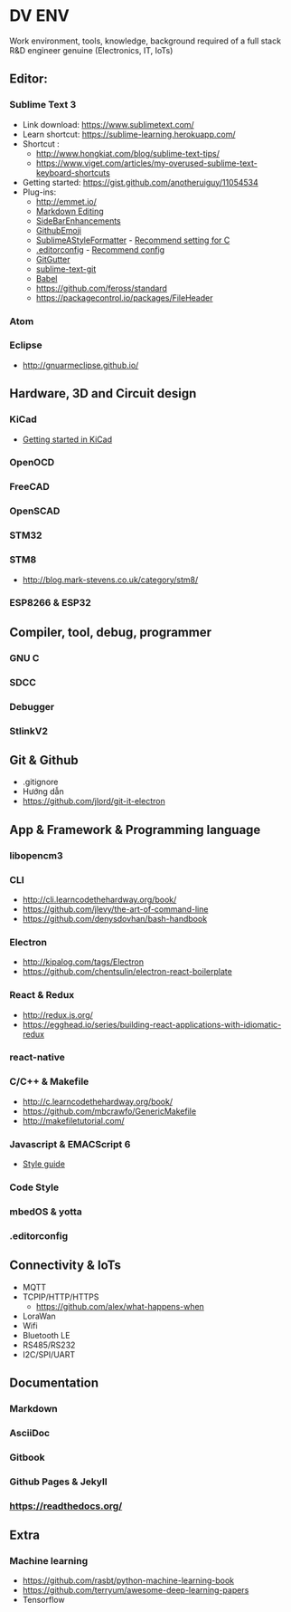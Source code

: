 # DV ENV

Work environment, tools, knowledge, background required of a full stack R&D engineer genuine (Electronics, IT, IoTs)

## Editor:
### Sublime Text 3
- Link download: https://www.sublimetext.com/
- Learn shortcut: https://sublime-learning.herokuapp.com/
- Shortcut : 
    + http://www.hongkiat.com/blog/sublime-text-tips/
    + https://www.viget.com/articles/my-overused-sublime-text-keyboard-shortcuts
- Getting started: https://gist.github.com/anotheruiguy/11054534
- Plug-ins:
    + http://emmet.io/
    + [Markdown Editing](https://github.com/SublimeText-Markdown/MarkdownEditing)
    + [SideBarEnhancements](https://github.com/titoBouzout/SideBarEnhancements)
    + [GithubEmoji](https://packagecontrol.io/packages/GithubEmoji)
    + [SublimeAStyleFormatter](https://github.com/timonwong/) - [Recommend setting for C](./SublimeAStyleFormatter.sublime-settings)
    + [.editorconfig](https://github.com/sindresorhus/editorconfig-sublime) - [Recommend config](./.editorconfig)
    + [GitGutter](https://github.com/jisaacks/GitGutter)
    + [sublime-text-git](https://github.com/kemayo/sublime-text-git)
    + [Babel](https://packagecontrol.io/packages/Babel)
    + https://github.com/feross/standard
    + https://packagecontrol.io/packages/FileHeader


### Atom

### Eclipse
- http://gnuarmeclipse.github.io/

## Hardware, 3D and Circuit design

### KiCad
- [Getting started in KiCad](http://docs.kicad-pcb.org/en/getting_started_in_kicad.html)

### OpenOCD

### FreeCAD

### OpenSCAD

### STM32

### STM8
- http://blog.mark-stevens.co.uk/category/stm8/

### ESP8266 & ESP32


## Compiler, tool, debug, programmer

### GNU C

### SDCC

### Debugger

### StlinkV2

## Git & Github
- .gitignore
- Hướng dẫn
- https://github.com/jlord/git-it-electron

## App & Framework & Programming language

### libopencm3

### CLI
- http://cli.learncodethehardway.org/book/
- https://github.com/jlevy/the-art-of-command-line
- https://github.com/denysdovhan/bash-handbook

### Electron
- http://kipalog.com/tags/Electron
- https://github.com/chentsulin/electron-react-boilerplate

### React & Redux
- http://redux.js.org/
- https://egghead.io/series/building-react-applications-with-idiomatic-redux

### react-native

### C/C++ & Makefile
- http://c.learncodethehardway.org/book/
- https://github.com/mbcrawfo/GenericMakefile
- http://makefiletutorial.com/

### Javascript & EMACScript 6
- [Style guide](https://github.com/airbnb/javascript)

### Code Style

### mbedOS & yotta 

### .editorconfig

## Connectivity & IoTs
- MQTT 
- TCPIP/HTTP/HTTPS
  + https://github.com/alex/what-happens-when
- LoraWan
- Wifi
- Bluetooth LE
- RS485/RS232
- I2C/SPI/UART


## Documentation
### Markdown

### AsciiDoc

### Gitbook

### Github Pages & Jekyll 

### https://readthedocs.org/ 

## Extra 
### Machine learning
- https://github.com/rasbt/python-machine-learning-book
- https://github.com/terryum/awesome-deep-learning-papers
- Tensorflow 

